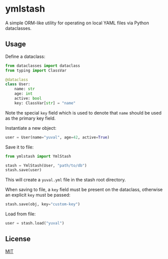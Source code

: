 # ymlstash

A simple ORM-like utility for operating on local YAML files via Python dataclasses.

## Usage

Define a dataclass:

```python
from dataclasses import dataclass
from typing import ClassVar

@dataclass
class User:
    name: str
    age: int
    active: bool
    key: ClassVar[str] = "name"
```

Note the special `key` field which is used to denote that `name` should be used as the primary key field.

Instantiate a new object:

```python
user = User(name="yuval", age=42, active=True)
```

Save it to file:

```python
from ymlstash import YmlStash

stash = YmlStash(User, "path/to/db")
stash.save(user)
```

This will create a `yuval.yml` file in the stash root directory.

When saving to file, a `key` field must be present on the dataclass, otherwise an explicit `key` must be passed:

```python
stash.save(obj, key="custom-key")
```

Load from file:

```python
user = stash.load("yuval")
```

## License

[MIT](LICENSE)
